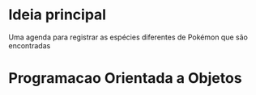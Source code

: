 
# Ideia principal
 Uma agenda para registrar as espécies diferentes de Pokémon que são encontradas

# Programacao Orientada a Objetos

